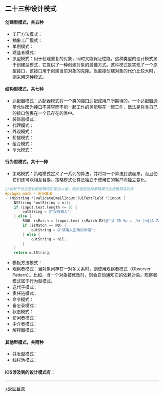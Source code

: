 ## 二十三种设计模式

#### 创建型模式，共五种

- 工厂方法模式：
- 抽象工厂模式：
- 单例模式：
- 建造者模式：
- 原型模式：用于创建重复的对象，同时又能保证性能。这种类型的设计模式属于创建型模式，它提供了一种创建对象的最佳方式。这种模式是实现了一个原型接口，该接口用于创建当前对象的克隆。当直接创建对象的代价比较大时，则采用这种模式。

#### 结构型模式，共七种

- 适配器模式：适配器模式将一个类的接口适配成用户所期待的。一个适配器通常允许因为接口不兼容而不能一起工作的类能够在一起工作，做法是将类自己的接口包裹在一个已存在的类中。
- 装饰器模式：
- 代理模式：
- 外观模式：
- 桥接模式：
- 组合模式：
- 享元模式：

#### 行为型模式，共十一种

- 策略模式：策略模式定义了一系列的算法，并将每一个算法封装起来，而且使它们还可以相互替换。策略模式让算法独立于使用它的客户而独立变化。
```objective-c
//相较于将这些判断逻辑现在现在vc里，明显使用这种策略模式会优雅简洁的多
#pragma mark - 验证算法
- (NSString *)validateEmailInput:(UITextField *)input {
    NSString *outString = nil;
    if (input.text.length <= 0) {        
        outString = @"没有输入";        
    } else {        
        BOOL isMatch = [input.text isMatch:RX(@"[A-Z0-9a-z._%+-]+@[A-Za-z0-9.-]+\\.[A-Za-z]{2,4}")];
        if (isMatch == NO) {            
            outString = @"请输入正确的邮箱";            
        } else {            
            outString = nil;
        }
    }    
    return outString;
```
- 模板方法模式：
- 观察者模式：当对象间存在一对多关系时，则使用观察者模式（Observer Pattern）。比如，当一个对象被修改时，则会自动通知它的依赖对象。观察者模式属于行为型模式。
- 迭代子模式：
- 责任链模式：
- 命令模式：
- 备忘录模式：
- 状态模式：
- 访问者模式：
- 中介者模式：
- 解释器模式：

#### 其他型模式，共两种

- 并发型模式：
- 线程池模式：



#### iOS涉及到的设计模式有：







---

[<返回目录](https://weadar.github.io/index)